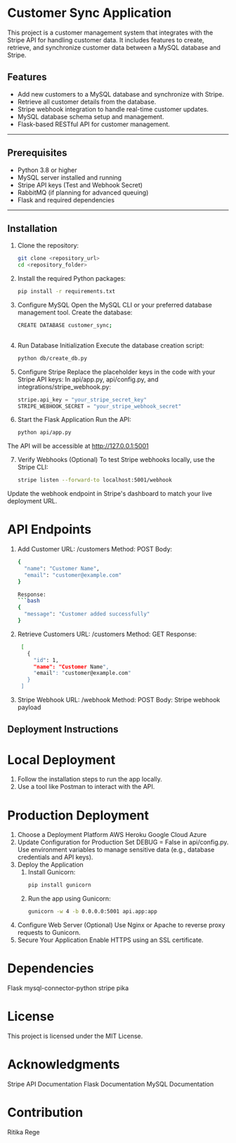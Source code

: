 
 
# Customer Sync Application

This project is a customer management system that integrates with the Stripe API for handling customer data. It includes features to create, retrieve, and synchronize customer data between a MySQL database and Stripe.

## Features

- Add new customers to a MySQL database and synchronize with Stripe.
- Retrieve all customer details from the database.
- Stripe webhook integration to handle real-time customer updates.
- MySQL database schema setup and management.
- Flask-based RESTful API for customer management.

---




## Prerequisites

- Python 3.8 or higher
- MySQL server installed and running
- Stripe API keys (Test and Webhook Secret)
- RabbitMQ (if planning for advanced queuing)
- Flask and required dependencies

---

## Installation

1. Clone the repository:
   ```bash
   git clone <repository_url>
   cd <repository_folder>

2. Install the required Python packages:
   ```bash 
   pip install -r requirements.txt

3. Configure MySQL
   Open the MySQL CLI or your preferred database management tool.
   Create the database:
   ```bash
   CREATE DATABASE customer_sync;
  
4. Run Database Initialization
   Execute the database creation script:
   ```bash
   python db/create_db.py

5. Configure Stripe
   Replace the placeholder keys in the code with your Stripe API keys:
   In api/app.py, api/config.py, and integrations/stripe_webhook.py:
   ```python
   stripe.api_key = "your_stripe_secret_key"
   STRIPE_WEBHOOK_SECRET = "your_stripe_webhook_secret"

6. Start the Flask Application
   Run the API:
   ```bash
   python api/app.py
 The API will be accessible at http://127.0.0.1:5001

7. Verify Webhooks (Optional)
   To test Stripe webhooks locally, use the Stripe CLI:
   ```bash
   stripe listen --forward-to localhost:5001/webhook
 Update the webhook endpoint in Stripe's dashboard to match your live deployment URL.

# API Endpoints

1. Add Customer
   URL: /customers
   Method: POST
   Body:
    ```bash
    {
      "name": "Customer Name",
      "email": "customer@example.com"
    }

   Response:
   ```bash
   {
      "message": "Customer added successfully"
   }

2. Retrieve Customers
   URL: /customers
   Method: GET
   Response:
   ```bash
    [
      {
        "id": 1,
        "name": "Customer Name",
        "email": "customer@example.com"
      }
    ]

3. Stripe Webhook
   URL: /webhook
   Method: POST
   Body: Stripe webhook payload

## Deployment Instructions

# Local Deployment

  1. Follow the installation steps to run the app locally.
  2. Use a tool like Postman to interact with the API.

# Production Deployment

  1. Choose a Deployment Platform
      AWS
      Heroku
      Google Cloud
      Azure
  2. Update Configuration for Production
      Set DEBUG = False in api/config.py.
      Use environment variables to manage sensitive data (e.g., database credentials and API keys).
  3. Deploy the Application
     1. Install Gunicorn:
         ```bash
         pip install gunicorn
     2. Run the app using Gunicorn:
         ```bash
         gunicorn -w 4 -b 0.0.0.0:5001 api.app:app
  4. Configure Web Server (Optional)
      Use Nginx or Apache to reverse proxy requests to Gunicorn.
  5. Secure Your Application
      Enable HTTPS using an SSL certificate.

# Dependencies
  Flask
  mysql-connector-python
  stripe
  pika

# License
  This project is licensed under the MIT License.

# Acknowledgments
  Stripe API Documentation
  Flask Documentation
  MySQL Documentation

# Contribution
  Ritika Rege